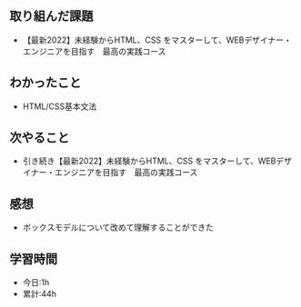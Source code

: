 ## 取り組んだ課題
- 【最新2022】未経験からHTML、CSS をマスターして、WEBデザイナー・エンジニアを目指す　最高の実践コース
## わかったこと
- HTML/CSS基本文法
## 次やること
- 引き続き【最新2022】未経験からHTML、CSS をマスターして、WEBデザイナー・エンジニアを目指す　最高の実践コース

## 感想
- ボックスモデルについて改めて理解することができた
## 学習時間
- 今日:1h
- 累計:44h